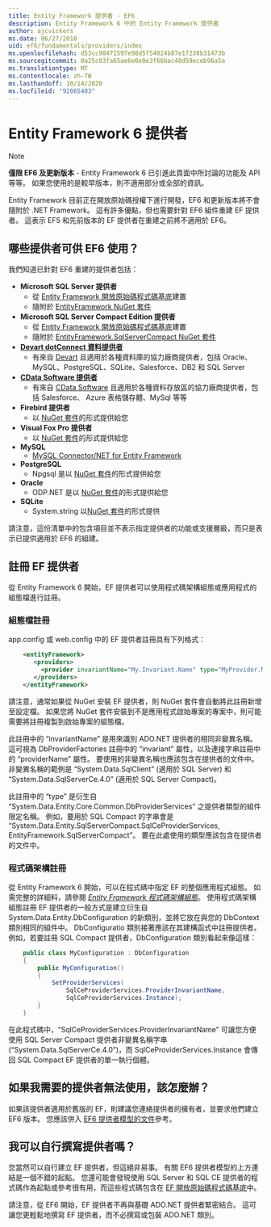 ```yaml
---
title: Entity Framework 提供者 - EF6
description: Entity Framework 6 中的 Entity Framework 提供者
author: ajcvickers
ms.date: 06/27/2018
uid: ef6/fundamentals/providers/index
ms.openlocfilehash: d53cc98471597e98d5f54024b87e1f238b31473b
ms.sourcegitcommit: 0a25c03fa65ae6e0e0e3f66bac48d59eceb96a5a
ms.translationtype: MT
ms.contentlocale: zh-TW
ms.lasthandoff: 10/14/2020
ms.locfileid: "92065403"
---
```

# <a name="entity-framework-6-providers"></a>Entity Framework 6 提供者
> [!NOTE]
> **僅限 EF6 及更新版本** - Entity Framework 6 已引進此頁面中所討論的功能及 API 等等。 如果您使用的是較早版本，則不適用部分或全部的資訊。

Entity Framework 目前正在開放原始碼授權下進行開發，EF6 和更新版本將不會隨附於 .NET Framework。 這有許多優點，但也需要針對 EF6 組件重建 EF 提供者。 這表示 EF5 和先前版本的 EF 提供者在重建之前將不適用於 EF6。

## <a name="which-providers-are-available-for-ef6"></a>哪些提供者可供 EF6 使用？

我們知道已針對 EF6 重建的提供者包括：

*   **Microsoft SQL Server 提供者**
    *   從 [Entity Framework 開放原始碼程式碼基底](https://github.com/aspnet/EntityFramework6)建置
    *   隨附於 [EntityFramework NuGet 套件](https://nuget.org/packages/EntityFramework)
*   **Microsoft SQL Server Compact Edition 提供者**
    *   從 [Entity Framework 開放原始碼程式碼基底](https://github.com/aspnet/EntityFramework6)建置
    *   隨附於 [EntityFramework.SqlServerCompact NuGet 套件](https://nuget.org/packages/EntityFramework.SqlServerCompact)
*   [**Devart dotConnect 資料提供者**](https://www.devart.com/dotconnect/)
    *   有來自 [Devart](https://www.devart.com/) 且適用於各種資料庫的協力廠商提供者，包括 Oracle、MySQL、PostgreSQL、SQLite、Salesforce、DB2 和 SQL Server
*   [**CData Software 提供者**](https://www.cdata.com/ado/)
    *   有來自 [CData Software](https://www.cdata.com/ado/) 且適用於各種資料存放區的協力廠商提供者，包括 Salesforce、 Azure 表格儲存體、MySql 等等
*   **Firebird 提供者**
    *   以 [NuGet 套件](https://www.nuget.org/packages/EntityFramework.Firebird/)的形式提供給您
*   **Visual Fox Pro 提供者**
    *   以 [NuGet 套件](https://www.nuget.org/packages/VFPEntityFrameworkProvider2/)的形式提供給您
*   **MySQL**
    *   [MySQL Connector/NET for Entity Framework](https://dev.mysql.com/doc/connector-net/en/connector-net-entityframework60.html)
*   **PostgreSQL**
    *   Npgsql 是以 [NuGet 套件](https://www.nuget.org/packages/EntityFramework6.Npgsql/)的形式提供給您
*   **Oracle**
    *   ODP.NET 是以 [NuGet 套件](https://www.nuget.org/packages/Oracle.ManagedDataAccess.EntityFramework/)的形式提供給您
*   **SQLite**
    *   System.string 以[NuGet 套件](https://www.nuget.org/packages/System.Data.SQLite/)的形式提供

請注意，這份清單中的包含項目並不表示指定提供者的功能或支援層級，而只是表示已提供適用於 EF6 的組建。

## <a name="registering-ef-providers"></a>註冊 EF 提供者

從 Entity Framework 6 開始，EF 提供者可以使用程式碼架構組態或應用程式的組態檔進行註冊。

### <a name="config-file-registration"></a>組態檔註冊

app.config 或 web.config 中的 EF 提供者註冊具有下列格式：


``` xml
    <entityFramework>
       <providers>
         <provider invariantName="My.Invariant.Name" type="MyProvider.MyProviderServices, MyAssembly" />
       </providers>
    </entityFramework>
```

請注意，通常如果從 NuGet 安裝 EF 提供者，則 NuGet 套件會自動將此註冊新增至設定檔。 如果您將 NuGet 套件安裝到不是應用程式啟始專案的專案中，則可能需要將註冊複製到啟始專案的組態檔。

此註冊中的 “invariantName” 是用來識別 ADO.NET 提供者的相同非變異名稱。 這可視為 DbProviderFactories 註冊中的 “invariant” 屬性，以及連接字串註冊中的 “providerName” 屬性。 要使用的非變異名稱也應該包含在提供者的文件中。 非變異名稱的範例是 “System.Data.SqlClient” (適用於 SQL Server) 和 “System.Data.SqlServerCe.4.0” (適用於 SQL Server Compact)。

此註冊中的 “type” 是衍生自 “System.Data.Entity.Core.Common.DbProviderServices” 之提供者類型的組件限定名稱。 例如，要用於 SQL Compact 的字串會是 “System.Data.Entity.SqlServerCompact.SqlCeProviderServices, EntityFramework.SqlServerCompact”。 要在此處使用的類型應該包含在提供者的文件中。

### <a name="code-based-registration"></a>程式碼架構註冊

從 Entity Framework 6 開始，可以在程式碼中指定 EF 的整個應用程式組態。 如需完整的詳細料，請參閱 _[Entity Framework 程式碼架構組態](https://msdn.microsoft.com/data/jj680699)_。 使用程式碼架構組態註冊 EF 提供者的一般方式是建立衍生自 System.Data.Entity.DbConfiguration 的新類別，並將它放在與您的 DbContext 類別相同的組件中。 DbConfiguratio 類別接著應該在其建構函式中註冊提供者。 例如，若要註冊 SQL Compact 提供者，DbConfiguration 類別看起來像這樣：

``` csharp
    public class MyConfiguration : DbConfiguration
    {
        public MyConfiguration()
        {
            SetProviderServices(
                SqlCeProviderServices.ProviderInvariantName,
                SqlCeProviderServices.Instance);
        }
    }
```

在此程式碼中，“SqlCeProviderServices.ProviderInvariantName” 可讓您方便使用 SQL Server Compact 提供者非變異名稱字串 (“System.Data.SqlServerCe.4.0”)，而 SqlCeProviderServices.Instance 會傳回 SQL Compact EF 提供者的單一執行個體。

## <a name="what-if-the-provider-i-need-isnt-available"></a>如果我需要的提供者無法使用，該怎麼辦？

如果該提供者適用於舊版的 EF，則建議您連絡提供者的擁有者，並要求他們建立 EF6 版本。 您應該併入 [EF6 提供者模型的文件](xref:ef6/fundamentals/providers/provider-model)參考。

## <a name="can-i-write-a-provider-myself"></a>我可以自行撰寫提供者嗎？

您當然可以自行建立 EF 提供者，但這絕非易事。 有關 EF6 提供者模型的上方連結是一個不錯的起點。 您還可能會發現使用 SQL Server 和 SQL CE 提供者的程式碼作為起點或參考很有用，而這些程式碼包含在 [EF 開放原始碼程式碼基底](https://github.com/aspnet/EntityFramework6)中。

請注意，從 EF6 開始，EF 提供者不再與基礎 ADO.NET 提供者緊密結合。 這可讓您更輕鬆地撰寫 EF 提供者，而不必撰寫或包裝 ADO.NET 類別。
